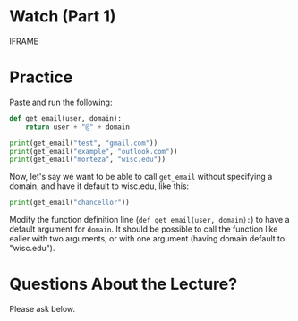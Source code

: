 # Watch (Part 1)

IFRAME

# Practice

Paste and run the following:

```python
def get_email(user, domain):
    return user + "@" + domain

print(get_email("test", "gmail.com"))
print(get_email("example", "outlook.com"))
print(get_email("morteza", "wisc.edu"))
```

Now, let's say we want to be able to call `get_email` without
specifying a domain, and have it default to wisc.edu, like this:

```python
print(get_email("chancellor"))
```

Modify the function definition line (`def get_email(user, domain):`)
to have a default argument for `domain`.  It should be possible to
call the function like ealier with two arguments, or with one argument
(having domain default to "wisc.edu").

# Questions About the Lecture?

Please ask below.

